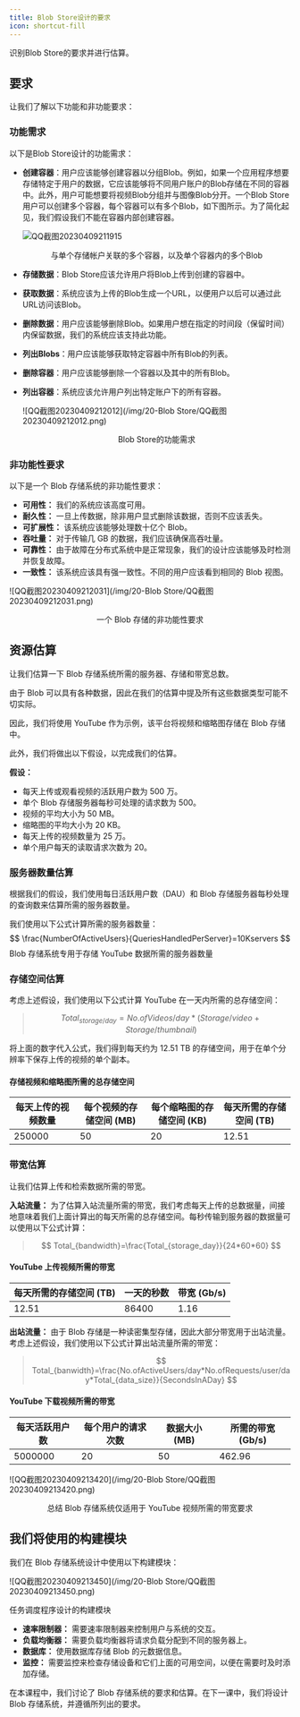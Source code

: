 ```yaml
---
title: Blob Store设计的要求
icon: shortcut-fill
---
```


识别Blob Store的要求并进行估算。

## 要求

让我们了解以下功能和非功能要求：

### 功能需求

以下是Blob Store设计的功能需求：

- **创建容器**：用户应该能够创建容器以分组Blob。例如，如果一个应用程序想要存储特定于用户的数据，它应该能够将不同用户账户的Blob存储在不同的容器中。此外，用户可能想要将视频Blob分组并与图像Blob分开。一个Blob Store用户可以创建多个容器，每个容器可以有多个Blob，如下图所示。为了简化起见，我们假设我们不能在容器内部创建容器。

  ![QQ截图20230409211915](/img/20-Blob%20Store/QQ%E6%88%AA%E5%9B%BE20230409211915.png)

  <center>与单个存储帐户关联的多个容器，以及单个容器内的多个Blob</center>

- **存储数据**：Blob Store应该允许用户将Blob上传到创建的容器中。

- **获取数据**：系统应该为上传的Blob生成一个URL，以便用户以后可以通过此URL访问该Blob。

- **删除数据**：用户应该能够删除Blob。如果用户想在指定的时间段（保留时间）内保留数据，我们的系统应该支持此功能。

- **列出Blobs**：用户应该能够获取特定容器中所有Blob的列表。

- **删除容器**：用户应该能够删除一个容器以及其中的所有Blob。

- **列出容器**：系统应该允许用户列出特定账户下的所有容器。

  ![QQ截图20230409212012](/img/20-Blob Store/QQ截图20230409212012.png)

  <center>Blob Store的功能需求</center>

### 非功能性要求

以下是一个 Blob 存储系统的非功能性要求：

- **可用性：** 我们的系统应该高度可用。
- **耐久性：** 一旦上传数据，除非用户显式删除该数据，否则不应该丢失。
- **可扩展性：** 该系统应该能够处理数十亿个 Blob。
- **吞吐量：** 对于传输几 GB 的数据，我们应该确保高吞吐量。
- **可靠性：** 由于故障在分布式系统中是正常现象，我们的设计应该能够及时检测并恢复故障。
- **一致性：** 该系统应该具有强一致性。不同的用户应该看到相同的 Blob 视图。

![QQ截图20230409212031](/img/20-Blob Store/QQ截图20230409212031.png)

<center>一个 Blob 存储的非功能性要求</center>

## 资源估算

让我们估算一下 Blob 存储系统所需的服务器、存储和带宽总数。

由于 Blob 可以具有各种数据，因此在我们的估算中提及所有这些数据类型可能不切实际。

因此，我们将使用 YouTube 作为示例，该平台将视频和缩略图存储在 Blob 存储中。

此外，我们将做出以下假设，以完成我们的估算。

**假设：**

- 每天上传或观看视频的活跃用户数为 500 万。
- 单个 Blob 存储服务器每秒可处理的请求数为 500。
- 视频的平均大小为 50 MB。
- 缩略图的平均大小为 20 KB。
- 每天上传的视频数量为 25 万。
- 单个用户每天的读取请求次数为 20。

### 服务器数量估算

根据我们的假设，我们使用每日活跃用户数（DAU）和 Blob 存储服务器每秒处理的查询数来估算所需的服务器数量。

我们使用以下公式计算所需的服务器数量：
$$
\frac{NumberOfActiveUsers}{QueriesHandledPerServer}=10Kservers
$$
Blob 存储系统专用于存储 YouTube 数据所需的服务器数量

### 存储空间估算

考虑上述假设，我们使用以下公式计算 YouTube 在一天内所需的总存储空间：

> $$
> Total_{storage/day}=No.ofVideos/day*(Storage/video+Storage/thumbnail)
> $$
> 

将上面的数字代入公式，我们得到每天约为 12.51 TB 的存储空间，用于在单个分辨率下保存上传的视频的单个副本。

#### 存储视频和缩略图所需的总存储空间

| 每天上传的视频数量 | 每个视频的存储空间 (MB) | 每个缩略图的存储空间 (KB) | 每天所需的存储空间 (TB) |
| ------------------ | ----------------------- | ------------------------- | ----------------------- |
| 250000             | 50                      | 20                        | 12.51                   |

### 带宽估算

让我们估算上传和检索数据所需的带宽。

**入站流量：** 为了估算入站流量所需的带宽，我们考虑每天上传的总数据量，间接地意味着我们上面计算出的每天所需的总存储空间。每秒传输到服务器的数据量可以使用以下公式计算：

> $$
> Total_{bandwidth}=\frac{Total_{storage_day}}{24*60*60}
> $$

#### YouTube 上传视频所需的带宽

| 每天所需的存储空间 (TB) | 一天的秒数 | 带宽 (Gb/s) |
| ----------------------- | ---------- | ----------- |
| 12.51                   | 86400      | 1.16        |

**出站流量：** 由于 Blob 存储是一种读密集型存储，因此大部分带宽用于出站流量。考虑上述假设，我们使用以下公式计算出站流量所需的带宽：

> $$
> Total_{banwidth}=\frac{No.ofActiveUsers/day*No.ofRequests/user/day*Total_{data_size}}{SecondsInADay}
> $$

#### YouTube 下载视频所需的带宽

| 每天活跃用户数 | 每个用户的请求次数 | 数据大小 (MB) | 所需的带宽 (Gb/s) |
| -------------- | ------------------ | ------------- | ----------------- |
| 5000000        | 20                 | 50            | 462.96            |

![QQ截图20230409213420](/img/20-Blob Store/QQ截图20230409213420.png)

<center>总结 Blob 存储系统仅适用于 YouTube 视频所需的带宽要求</center>

## 我们将使用的构建模块

我们在 Blob 存储系统设计中使用以下构建模块：

![QQ截图20230409213450](/img/20-Blob Store/QQ截图20230409213450.png)

任务调度程序设计的构建模块

- **速率限制器：** 需要速率限制器来控制用户与系统的交互。
- **负载均衡器：** 需要负载均衡器将请求负载分配到不同的服务器上。
- **数据库：** 使用数据库存储 Blob 的元数据信息。
- **监控：** 需要监控来检查存储设备和它们上面的可用空间，以便在需要时及时添加存储。

在本课程中，我们讨论了 Blob 存储系统的要求和估算。在下一课中，我们将设计 Blob 存储系统，并遵循所列出的要求。